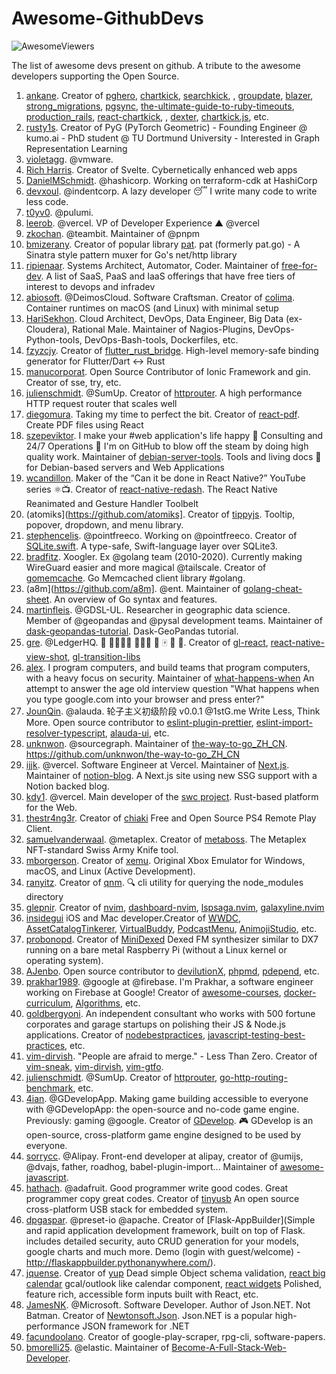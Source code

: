 # Awesome-GithubDevs

![AwesomeViewers](https://visitor-badge.glitch.me/badge?page_id=sunilrai486.awesomegithubdevs&left_color=green&right_color=red)

The list of awesome devs present on github. A tribute to the awesome developers supporting the Open Source.


1. [ankane](https://github.com/ankane). Creator of [pghero](https://github.com/ankane/pghero), [chartkick](https://github.com/ankane/chartkick), [searchkick](https://github.com/ankane/searchkick), [](https://github.com/ankane/ahoy), [groupdate](https://github.com/ankane/groupdate), [blazer](https://github.com/ankane/blazer), [strong_migrations](https://github.com/ankane/strong_migrations), [pgsync](https://github.com/ankane/pgsync), [the-ultimate-guide-to-ruby-timeouts](https://github.com/ankane/the-ultimate-guide-to-ruby-timeouts), [production_rails](https://github.com/ankane/production_rails), [react-chartkick](https://github.com/ankane/react-chartkick), [](https://github.com/ankane/lockbox), [dexter](https://github.com/ankane/dexter), [chartkick.js](https://github.com/ankane/chartkick.js), etc.
2. [rusty1s](https://github.com/rusty1s). Creator of PyG (PyTorch Geometric) - Founding Engineer @ kumo.ai - PhD student @ TU Dortmund University - Interested in Graph Representation Learning
3. [violetagg](https://github.com/violetagg). @vmware.
4. [Rich Harris](https://github.com/Rich-Harris). Creator of Svelte. Cybernetically enhanced web apps
5. [DanielMSchmidt](https://github.com/DanielMSchmidt). @hashicorp. Working on terraform-cdk at HashiCorp
6. [devxoul](https://github.com/devxoul). @indentcorp. A lazy developer 😴 I write many code to write less code.
7. [t0yv0](https://github.com/t0yv0). @pulumi.
8. [leerob](https://github.com/leerob). @vercel. VP of Developer Experience ▲ @vercel
9. [zkochan](https://github.com/zkochan). @teambit. Maintainer of @pnpm
10. [bmizerany](https://github.com/bmizerany). Creator of popular library [pat](https://github.com/bmizerany/pat). pat (formerly pat.go) - A Sinatra style pattern muxer for Go's net/http library
11. [ripienaar](https://github.com/ripienaar).  Systems Architect, Automator, Coder. Maintainer of [free-for-dev](https://github.com/ripienaar/free-for-dev). A list of SaaS, PaaS and IaaS offerings that have free tiers of interest to devops and infradev
12. [abiosoft](https://github.com/abiosoft). @DeimosCloud. Software Craftsman. Creator of [colima](https://github.com/abiosoft/colima). Container runtimes on macOS (and Linux) with minimal setup
13. [HariSekhon](https://github.com/HariSekhon). Cloud Architect, DevOps, Data Engineer, Big Data (ex-Cloudera), Rational Male. Maintainer of Nagios-Plugins, DevOps-Python-tools, DevOps-Bash-tools, Dockerfiles, etc.
14. [fzyzcjy](https://github.com/fzyzcjy). Creator of [flutter_rust_bridge](https://github.com/fzyzcjy/flutter_rust_bridge). High-level memory-safe binding generator for Flutter/Dart <-> Rust
15. [manucorporat](https://github.com/manucorporat). Open Source Contributor of Ionic Framework and gin. Creator of sse, try, etc.
16. [julienschmidt](https://github.com/julienschmidt). @SumUp. Creator of [httprouter](https://github.com/julienschmidt/httprouter). A high performance HTTP request router that scales well
17. [diegomura](https://github.com/diegomura). Taking my time to perfect the bit. Creator of [react-pdf](https://github.com/diegomura/react-pdf). Create PDF files using React
18. [szepeviktor](https://github.com/szepeviktor). I make your #web application's life happy 📡 Consulting and 24/7 Operations 🏡 I'm on GitHub to blow off the steam by doing high quality work. Maintainer of [debian-server-tools](https://github.com/szepeviktor/debian-server-tools). Tools and living docs 🧬 for Debian-based servers and Web Applications
19. [wcandillon](https://github.com/wcandillon). Maker of the “Can it be done in React Native?” YouTube series ⚛️📺. Creator of [react-native-redash](https://github.com/wcandillon/react-native-redash). The React Native Reanimated and Gesture Handler Toolbelt
20. (atomiks](https://github.com/atomiks]. Creator of [tippyjs](https://github.com/atomiks/tippyjs). Tooltip, popover, dropdown, and menu library.
21. [stephencelis](https://github.com/stephencelis). @pointfreeco. Working on @pointfreeco. Creator of [SQLite.swift](https://github.com/stephencelis/SQLite.swift). A type-safe, Swift-language layer over SQLite3.
22. [bradfitz](https://github.com/bradfitz). Xoogler. Ex @golang team (2010-2020). Currently making WireGuard easier and more magical @tailscale. Creator of [gomemcache](https://github.com/bradfitz/gomemcache). Go Memcached client library #golang.
23. (a8m](https://github.com/a8m]. @ent. Maintainer of [golang-cheat-sheet](https://github.com/a8m/golang-cheat-sheet). An overview of Go syntax and features.
24. [martinfleis](https://github.com/martinfleis). @GDSL-UL. Researcher in geographic data science. Member of @geopandas and @pysal development teams. Maintainer of [dask-geopandas-tutorial](https://github.com/martinfleis/dask-geopandas-tutorial). Dask-GeoPandas tutorial.
25. [gre](https://github.com/gre). @LedgerHQ. 👾 👨‍👩‍👦‍👦 👨🏻‍🌾 🌱 🀄️ 🍷 🥖. Creator of [gl-react](https://github.com/gre/gl-react), [react-native-view-shot](https://github.com/gre/react-native-view-shot), [gl-transition-libs](https://github.com/gre/gl-transition-libs)
26. [alex](https://github.com/alex). I program computers, and build teams that program computers, with a heavy focus on security. Maintainer of [what-happens-when](https://github.com/alex/what-happens-when) An attempt to answer the age old interview question "What happens when you type google.com into your browser and press enter?"
27. [JounQin](https://github.com/JounQin). @alauda. 轮子主义初级阶段 v0.0.1 @1stG.me Write Less, Think More. Open source contributor to [eslint-plugin-prettier](https://github.com/prettier/eslint-plugin-prettier), [eslint-import-resolver-typescript](https://github.com/alexgorbatchev/eslint-import-resolver-typescript), [alauda-ui](https://github.com/alauda/alauda-ui), etc.
28. [unknwon](https://github.com/unknwon). @sourcegraph. Maintainer of [the-way-to-go_ZH_CN](https://github.com/unknwon/the-way-to-go_ZH_CN). https://github.com/unknwon/the-way-to-go_ZH_CN
29. [ijjk](https://github.com/ijjk). @vercel. Software Engineer at Vercel. Maintainer of [Next.js](https://github.com/vercel/next.js). Maintainer of [notion-blog](https://github.com/ijjk/notion-blog). A Next.js site using new SSG support with a Notion backed blog.
30. [kdy1](https://github.com/kdy1). @vercel. Main developer of the [swc project](https://github.com/swc-project/swc). Rust-based platform for the Web.
31. [thestr4ng3r](https://github.com/thestr4ng3r). Creator of [chiaki](https://github.com/thestr4ng3r/chiaki) Free and Open Source PS4 Remote Play Client.
32. [samuelvanderwaal](https://github.com/samuelvanderwaal). @metaplex. Creator of [metaboss](https://github.com/samuelvanderwaal/metaboss). The Metaplex NFT-standard Swiss Army Knife tool.
33. [mborgerson](https://github.com/mborgerson). Creator of [xemu](https://github.com/mborgerson/xemu). Original Xbox Emulator for Windows, macOS, and Linux (Active Development).
34. [ranyitz](https://github.com/ranyitz). Creator of [qnm](https://github.com/ranyitz/qnm). 🔍 cli utility for querying the node_modules directory
35. [glepnir](https://github.com/glepnir). Creator of [nvim](https://github.com/glepnir/nvim), [dashboard-nvim](https://github.com/glepnir/dashboard-nvim), [lspsaga.nvim](https://github.com/glepnir/lspsaga.nvim), [galaxyline.nvim](https://github.com/glepnir/galaxyline.nvim)
36. [insidegui](https://github.com/insidegui) iOS and Mac developer.Creator of [WWDC](https://github.com/insidegui/WWDC), [AssetCatalogTinkerer](https://github.com/insidegui/AssetCatalogTinkerer), [VirtualBuddy](https://github.com/insidegui/VirtualBuddy), [PodcastMenu](https://github.com/insidegui/PodcastMenu), [AnimojiStudio](https://github.com/insidegui/AnimojiStudio), etc.
37. [probonopd](https://github.com/probonopd). Creator of [MiniDexed](https://github.com/probonopd/MiniDexed) Dexed FM synthesizer similar to DX7 running on a bare metal Raspberry Pi (without a Linux kernel or operating system).
38. [AJenbo](https://github.com/AJenbo). Open source contributor to [devilutionX](https://github.com/diasurgical/devilutionX), [phpmd](https://github.com/phpmd/phpmd), [pdepend](https://github.com/pdepend/pdepend), etc.
39. [prakhar1989](https://github.com/prakhar1989). @google at @firebase. I'm Prakhar, a software engineer working on Firebase at Google! Creator of [awesome-courses](https://github.com/prakhar1989/awesome-courses), [docker-curriculum](https://github.com/prakhar1989/docker-curriculum), [Algorithms](https://github.com/prakhar1989/Algorithms), etc.
40. [goldbergyoni](https://github.com/goldbergyoni). An independent consultant who works with 500 fortune corporates and garage startups on polishing their JS & Node.js applications. Creator of [nodebestpractices](https://github.com/goldbergyoni/nodebestpractices), [javascript-testing-best-practices](https://github.com/goldbergyoni/javascript-testing-best-practices), etc.
41. [vim-dirvish](https://github.com/justinmk). "People are afraid to merge." - Less Than Zero. Creator of [vim-sneak](https://github.com/justinmk/vim-sneak), [vim-dirvish](https://github.com/justinmk/vim-dirvish), [vim-gtfo](https://github.com/justinmk/vim-gtfo).
42. [julienschmidt](https://github.com/julienschmidt). @SumUp. Creator of [httprouter](https://github.com/julienschmidt/httprouter), [go-http-routing-benchmark](https://github.com/julienschmidt/go-http-routing-benchmark), etc.
43. [4ian](https://github.com/4ian). @GDevelopApp. Making game building accessible to everyone with @GDevelopApp: the open-source and no-code game engine. Previously: gaming @google. Creator of [GDevelop](https://github.com/4ian/GDevelop). 🎮 GDevelop is an open-source, cross-platform game engine designed to be used by everyone.
44. [sorrycc](https://github.com/sorrycc). @Alipay. Front-end developer at alipay, creator of @umijs, @dvajs, father, roadhog, babel-plugin-import... Maintainer of [awesome-javascript](https://github.com/sorrycc/awesome-javascript).
45. [hathach](https://github.com/hathach). @adafruit. Good programmer write good codes. Great programmer copy great codes. Creator of [tinyusb](https://github.com/hathach/tinyusb) An open source cross-platform USB stack for embedded system.
46. [dpgaspar](https://github.com/dpgaspar). @preset-io @apache. Creator of [Flask-AppBuilder](Simple and rapid application development framework, built on top of Flask. includes detailed security, auto CRUD generation for your models, google charts and much more. Demo (login with guest/welcome) - http://flaskappbuilder.pythonanywhere.com/).
47. [jquense](https://github.com/jquense). Creator of [yup](https://github.com/jquense/yup) Dead simple Object schema validation, [react big calendar](https://github.com/jquense/react-big-calendar) gcal/outlook like calendar component, [react widgets](https://github.com/jquense/react-widgets) Polished, feature rich, accessible form inputs built with React, etc.
48. [JamesNK](https://github.com/JamesNK). @Microsoft. Software Developer. Author of Json.NET. Not Batman. Creator of [Newtonsoft.Json](https://github.com/JamesNK/Newtonsoft.Json). Json.NET is a popular high-performance JSON framework for .NET
49. [facundoolano](https://github.com/facundoolano/software-papers). Creator of  google-play-scraper, rpg-cli, software-papers.
50. [bmorelli25](https://github.com/bmorelli25). @elastic. Maintainer of [Become-A-Full-Stack-Web-Developer](https://github.com/bmorelli25/Become-A-Full-Stack-Web-Developer).
